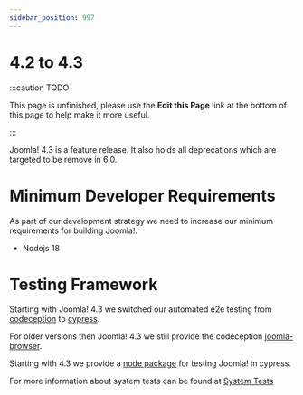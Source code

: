```yaml
---
sidebar_position: 997
---
```


4.2 to 4.3
==========

:::caution TODO

This page is unfinished, please use the **Edit this Page** link at the bottom of this page to help make it more useful.

:::

Joomla! 4.3 is a feature release. It also holds all deprecations which are targeted
to be remove in 6.0.

Minimum Developer Requirements
==============================

As part of our development strategy we need to increase our minimum requirements for
building Joomla!.

* Nodejs 18

Testing Framework
=================

Starting with Joomla! 4.3 we switched our automated e2e testing from 
[codeception](https://codeception.com) to [cypress](https://www.cypress.io).

For older versions then Joomla! 4.3 we still provide the codeception
[joomla-browser](https://github.com/joomla-projects/joomla-browser).

Starting with 4.3 we provide a [node package](https://github.com/joomla-projects/joomla-cypress) 
for testing Joomla! in cypress.

For more information about system tests can be found at 
[System Tests](/docs/testing/automated/system/)

